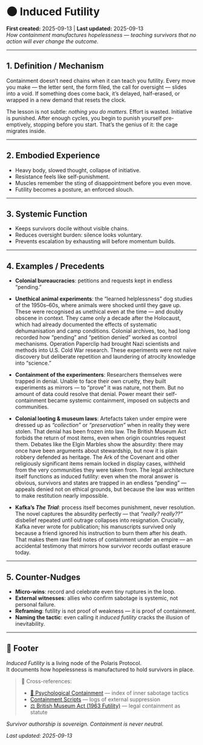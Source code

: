 # 🌑 Induced Futility  
**First created:** 2025-09-13 | **Last updated:** 2025-09-13  
*How containment manufactures hopelessness — teaching survivors that no action will ever change the outcome.*

---

## 1. Definition / Mechanism  
Containment doesn’t need chains when it can teach you futility. Every move you make — the letter sent, the form filed, the call for oversight — slides into a void. If something does come back, it’s delayed, half-erased, or wrapped in a new demand that resets the clock.  

The lesson is not subtle: *nothing you do matters.* Effort is wasted. Initiative is punished. After enough cycles, you begin to punish yourself pre-emptively, stopping before you start. That’s the genius of it: the cage migrates inside.  

---

## 2. Embodied Experience  
- Heavy body, slowed thought, collapse of initiative.  
- Resistance feels like self-punishment.  
- Muscles remember the sting of disappointment before you even move.  
- Futility becomes a posture, an enforced slouch.  

---

## 3. Systemic Function  
- Keeps survivors docile without visible chains.  
- Reduces oversight burden: silence looks voluntary.  
- Prevents escalation by exhausting will before momentum builds.  

---

## 4. Examples / Precedents  
- **Colonial bureaucracies**: petitions and requests kept in endless “pending.”  

- **Unethical animal experiments**: the “learned helplessness” dog studies of the 1950s–60s, where animals were shocked until they gave up. These were recognised as unethical even at the time — and doubly obscene in context. They came only a decade after the Holocaust, which had already documented the effects of systematic dehumanisation and camp conditions. Colonial archives, too, had long recorded how “pending” and “petition denied” worked as control mechanisms. Operation Paperclip had brought Nazi scientists and methods into U.S. Cold War research. These experiments were not naïve discovery but deliberate repetition and laundering of atrocity knowledge into “science.”  

- **Containment of the experimenters**: Researchers themselves were trapped in denial. Unable to face their own cruelty, they built experiments as mirrors — to “prove” it was nature, not them. But no amount of data could resolve that denial. Power meant their self-containment became systemic containment, imposed on subjects and communities.  

- **Colonial looting & museum laws**: Artefacts taken under empire were dressed up as *“collection”* or *“preservation”* when in reality they were stolen. That denial has been frozen into law. The British Museum Act forbids the return of most items, even when origin countries request them. Debates like the Elgin Marbles show the absurdity: there may once have been arguments about stewardship, but now it is plain robbery defended as heritage. The Ark of the Covenant and other religiously significant items remain locked in display cases, withheld from the very communities they were taken from. The legal architecture itself functions as induced futility: even when the moral answer is obvious, survivors and states are trapped in an endless “pending” — appeals denied not on ethical grounds, but because the law was written to make restitution nearly impossible.  

- **Kafka’s *The Trial***: process itself becomes punishment, never resolution. The novel captures the absurdity perfectly — that *“really? really??”* disbelief repeated until outrage collapses into resignation. Crucially, Kafka never wrote for publication; his manuscripts survived only because a friend ignored his instruction to burn them after his death. That makes them raw field notes of containment under an empire — an accidental testimony that mirrors how survivor records outlast erasure today.  

---

## 5. Counter-Nudges  
- **Micro-wins**: record and celebrate even tiny ruptures in the loop.  
- **External witnesses**: allies who confirm sabotage is systemic, not personal failure.  
- **Reframing**: futility is not proof of weakness — it is proof of containment.  
- **Naming the tactic**: even calling it *induced futility* cracks the illusion of inevitability.  

---

## 🏮 Footer  

*Induced Futility* is a living node of the Polaris Protocol.  
It documents how hopelessness is manufactured to hold survivors in place.  

> 📡 Cross-references:  
> - [🧠 Psychological Containment](./README.md) — index of inner sabotage tactics  
> - [Containment Scripts](../../../Disruption_Kit/Containment_Scripts/) — logs of external suppression  
> - [⚖️ British Museum Act (1963 Futility)](../../../Big_Picture_Protocols/⚖️_british_museum_act_1963_futility.md) — legal containment as statute  

*Survivor authorship is sovereign. Containment is never neutral.*  

_Last updated: 2025-09-13_
